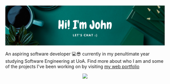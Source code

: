 <p align="center">
  <img src="/images/header.png"/>
</p>

An aspiring software developer 💻😎 currently in my penultimate year studying Software Engineering at UoA. Find more about who I am and some of the projects I've been working on by visiting [my web portfolio](https://seevee.co.nz/john)

<p align="center">
  <img src="http://github-readme-streak-stats.herokuapp.com?user=johnchen383&theme=vue-dark&hide_border=true&date_format=j%20M%5B%20Y%5D"/>
<!--   <img src="https://github-readme-stats.vercel.app/api/top-langs/?username=johnchen383&size_weight=0.2&langs_count=10"/> -->
</p>

<!-- ![GitHub stats](https://github-readme-stats.vercel.app/api?username=johnchen383&count_private=true&hide=issues,contribs&show_icons=true) -->



<!--
**johnchen383/johnchen383** is a ✨ _special_ ✨ repository because its `README.md` (this file) appears on your GitHub profile.

Here are some ideas to get you started:

- 🔭 I’m currently working on ...
- 🌱 I’m currently learning ...
- 👯 I’m looking to collaborate on ...
- 🤔 I’m looking for help with ...
- 💬 Ask me about ...
- 📫 How to reach me: ...
- 😄 Pronouns: ...
- ⚡ Fun fact: ...
-->
